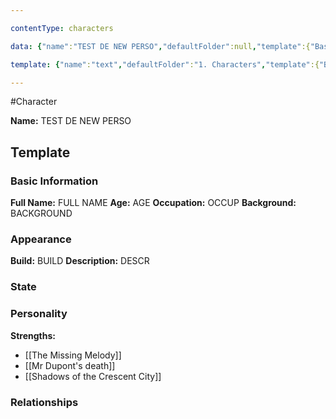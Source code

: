 ```yaml
---

contentType: characters

data: {"name":"TEST DE NEW PERSO","defaultFolder":null,"template":{"BasicInformation":{"FullName":"FULL NAME","Age":"AGE","Occupation":"OCCUP","Background":"BACKGROUND"},"Appearance":{"Build":"BUILD","Description":"DESCR","Accessories":null},"State":{"Dead":null,"Injured":null},"Personality":{"GeneralTraits":null,"Strengths":["[[The Missing Melody]]","[[Mr Dupont's death]]","[[Shadows of the Crescent City]]"],"Weaknesses":null},"Relationships":{"Family":null,"FriendsAndAllies":null,"EnemiesAndRivals":null,"RomanticInterests":null},"Belongings":null,"AdditionalNotes":null}}

template: {"name":"text","defaultFolder":"1. Characters","template":{"BasicInformation":{"FullName":"text","Age":"text","Occupation":"text","Background":"textarea"},"Appearance":{"Build":"text","Description":"textarea","Accessories":"text"},"State":{"Dead":"boolean","Injured":"boolean"},"Personality":{"GeneralTraits":"","Strengths":"array:text","Weaknesses":"array:text"},"Relationships":{"Family":"array:text","FriendsAndAllies":"array:textarea","EnemiesAndRivals":"array:text","RomanticInterests":"array:text"},"Belongings":"array:text","AdditionalNotes":"textarea"}}

---
```


#Character

**Name:** TEST DE NEW PERSO 
## Template
### Basic Information
**Full Name:** FULL NAME 
**Age:** AGE 
**Occupation:** OCCUP 
**Background:** BACKGROUND 

### Appearance
**Build:** BUILD 
**Description:** DESCR 

### State

### Personality
**Strengths:** 
- [[The Missing Melody]]
- [[Mr Dupont's death]]
- [[Shadows of the Crescent City]]


### Relationships



